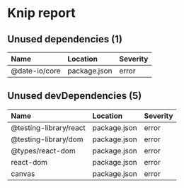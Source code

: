 # Knip report

## Unused dependencies (1)

| Name          | Location     | Severity |
| :------------ | :----------- | :------- |
| @date-io/core | package.json | error    |

## Unused devDependencies (5)

| Name                   | Location     | Severity |
| :--------------------- | :----------- | :------- |
| @testing-library/react | package.json | error    |
| @testing-library/dom   | package.json | error    |
| @types/react-dom       | package.json | error    |
| react-dom              | package.json | error    |
| canvas                 | package.json | error    |

